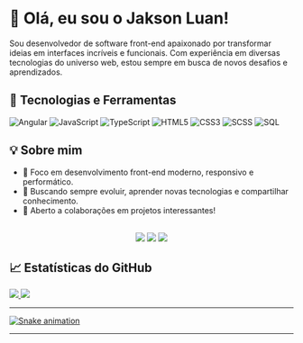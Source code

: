 # 👋 Olá, eu sou o Jakson Luan!

Sou desenvolvedor de software front-end apaixonado por transformar ideias em interfaces incríveis e funcionais. Com experiência em diversas tecnologias do universo web, estou sempre em busca de novos desafios e aprendizados.

## 🚀 Tecnologias e Ferramentas

![Angular](https://img.shields.io/badge/-Angular-DD0031?style=flat&logo=angular&logoColor=white)
![JavaScript](https://img.shields.io/badge/-JavaScript-F7DF1E?style=flat&logo=javascript&logoColor=black)
![TypeScript](https://img.shields.io/badge/-TypeScript-3178C6?style=flat&logo=typescript&logoColor=white)
![HTML5](https://img.shields.io/badge/-HTML5-E34F26?style=flat&logo=html5&logoColor=white)
![CSS3](https://img.shields.io/badge/-CSS3-1572B6?style=flat&logo=css3&logoColor=white)
![SCSS](https://img.shields.io/badge/-SCSS-CC6699?style=flat&logo=sass&logoColor=white)
![SQL](https://img.shields.io/badge/-SQL-4479A1?style=flat&logo=mysql&logoColor=white)

## 💡 Sobre mim

- 🎯 Foco em desenvolvimento front-end moderno, responsivo e performático.
- 🔄 Buscando sempre evoluir, aprender novas tecnologias e compartilhar conhecimento.
- 🤝 Aberto a colaborações em projetos interessantes!

<div style="display: inline_block" align="center"><br>
  <a href="https://www.linkedin.com/in/jaksonluan/" target="_blank"><img src="https://img.shields.io/badge/-LinkedIn-%230077B5?style=for-the-badge&logo=linkedin&logoColor=white" target="_blank"></a>
  <a href="https://www.instagram.com/jaksonluan/" target="_blank"><img src="https://img.shields.io/badge/-Instagram-%23E4405F?style=for-the-badge&logo=instagram&logoColor=white" target="_blank"></a>
  <a href ="https://www.facebook.com/jakson.luan.1/"><img src="https://img.shields.io/badge/Facebook-1877F2?style=for-the-badge&logo=facebook&logoColor=white" target="_blank"></a>   
</div>

## 📈 Estatísticas do GitHub

<div>
  <a href="https://github.com/jaksonluan">
  <img src="https://github-readme-stats.vercel.app/api?username=jaksonluan&show_icons=true&theme=dark&include_all_commits=true&count_private=true"/>
  <img src="https://github-readme-stats.vercel.app/api/top-langs/?username=jaksonluan&layout=compact&langs_count=7&theme=dark"/>
</div>

---

![Snake animation](https://jaksonluan.github.io/jaksonluan/snake.svg)

---
